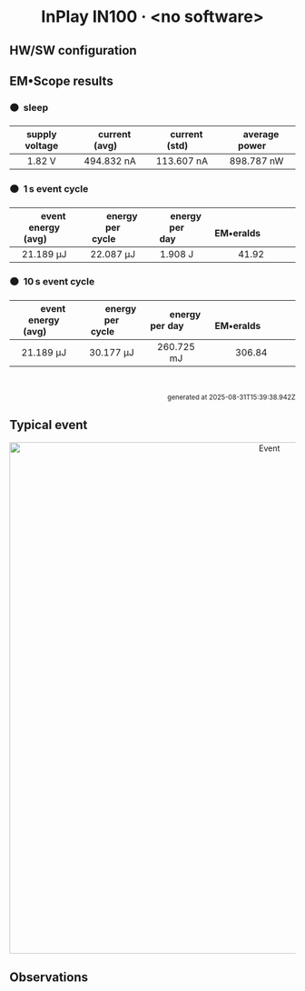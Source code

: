 
<h1 align="center">InPlay IN100 · &lt;no software&gt;</h1>

## HW/SW configuration

## EM&bull;Scope results

<!-- @emscope-pack:start -->


### 🟠&ensp;sleep

| supply voltage | &emsp;current (avg)&emsp; | &emsp;current (std)&emsp; | &emsp;average power&emsp;
|:---:|:---:|:---:|:---:|
| 1.82 V | 494.832 nA | 113.607 nA | 898.787 nW |

### 🟠&ensp;1&thinsp;s event cycle

| &emsp;&emsp;event energy (avg)&emsp;&emsp; | &emsp;&emsp;energy per cycle&emsp;&emsp; | &emsp;&emsp;energy per day&emsp;&emsp; | &emsp;&emsp;&emsp;**EM&bull;eralds**&emsp;&emsp;&emsp;
|:---:|:---:|:---:|:---:|
|  21.189 µJ |  22.087 µJ |   1.908 J | 41.92 |

### 🟠&ensp;10&thinsp;s event cycle

| &emsp;&emsp;event energy (avg)&emsp;&emsp; | &emsp;&emsp;energy per cycle&emsp;&emsp; | &emsp;&emsp;energy per day&emsp;&emsp; | &emsp;&emsp;&emsp;**EM&bull;eralds**&emsp;&emsp;&emsp;
|:---:|:---:|:---:|:---:|
|  21.189 µJ |  30.177 µJ | 260.725 mJ | 306.84 |

<br>
<p align="right"><sub>generated at 2025-08-31T15:39:38.942Z</sub></p>
    

<!-- @emscope-pack:end -->

## Typical event

<p align="center">
    <img src="in-100-dk-none-J-event-ID.png" alt="Event" width="900">
</p>

## Observations

